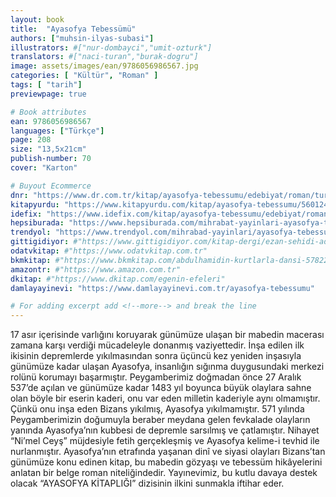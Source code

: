 ```yaml
---
layout: book
title:  "Ayasofya Tebessümü"
authors: ["muhsin-ilyas-subasi"]
illustrators: #["nur-dombayci","umit-ozturk"]
translators: #["naci-turan","burak-dogru"]
image: assets/images/ean/9786056986567.jpg
categories: [ "Kültür", "Roman" ]
tags: [ "tarih"]
previewpage: true

# Book attributes
ean: 9786056986567
languages: ["Türkçe"]
page: 208
size: "13,5x21cm"
publish-number: 70
cover: "Karton"

# Buyout Ecommerce
dnr: "https://www.dr.com.tr/kitap/ayasofya-tebessumu/edebiyat/roman/turkiye-roman/urunno=0001893065001"
kitapyurdu: "https://www.kitapyurdu.com/kitap/ayasofya-tebessumu/560124.html"
idefix: "https://www.idefix.com/kitap/ayasofya-tebessumu/edebiyat/roman/turkiye-roman/urunno=0001893065001"
hepsiburada: "https://www.hepsiburada.com/mihrabat-yayinlari-ayasofya-tebessumu-muhsin-ilyas-subasi-mihrabad-yayinlari-p-HBCV00000CTLHZ"
trendyol: "https://www.trendyol.com/mihrabad-yayinlari/ayasofya-tebessumu-p-54825805"
gittigidiyor: #"https://www.gittigidiyor.com/kitap-dergi/ezan-sehidi-adnan-menderes_pdp_732728793"
odatvkitap: #"https://www.odatvkitap.com.tr"
bkmkitap: #"https://www.bkmkitap.com/abdulhamidin-kurtlarla-dansi-578226"
amazontr: #"https://www.amazon.com.tr"
dkitap: #"https://www.dkitap.com/egenin-efeleri"
damlayayinevi: "https://www.damlayayinevi.com.tr/ayasofya-tebessumu"

# For adding excerpt add <!--more--> and break the line
---
```

17 asır içerisinde varlığını koruyarak günümüze ulaşan bir mabedin macerası zamana karşı verdiği mücadeleyle donanmış vaziyettedir. İnşa edilen ilk ikisinin depremlerde yıkılmasından
sonra üçüncü kez yeniden inşasıyla günümüze kadar ulaşan Ayasofya, insanlığın sığınma duygusundaki merkezi rolünü korumayı başarmıştır. Peygamberimiz doğmadan önce 27 Aralık 537’de açılan ve günümüze kadar 1483 yıl boyunca büyük olaylara sahne olan böyle bir eserin kaderi, onu var eden milletin kaderiyle aynı olmamıştır. Çünkü onu inşa eden Bizans yıkılmış, Ayasofya yıkılmamıştır.
571 yılında Peygamberimizin doğumuyla beraber meydana gelen fevkalade olayların yanında Ayasofya’nın kubbesi de depremle sarsılmış ve çatlamıştır. Nihayet “Ni’mel Ceyş” müjdesiyle
fetih gerçekleşmiş ve Ayasofya kelime-i tevhid ile nurlanmıştır. Ayasofya’nın etrafında yaşanan dinî ve siyasi olayları Bizans’tan günümüze konu edinen kitap, bu mabedin gözyaşı ve tebessüm hikâyelerini anlatan bir belge roman niteliğindedir.
Yayınevimiz, bu kutlu davaya destek olacak “AYASOFYA KİTAPLIĞI” dizisinin ilkini sunmakla iftihar eder.
<!--more--> 